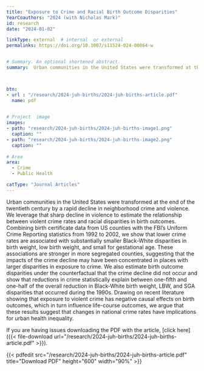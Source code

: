 ```yaml
---
title: "Exposure to Crime and Racial Birth Outcome Disparities"
YearCoauthors: "2024 (with Nicholas Mark)"
id: research
date: "2024-01-02"

linkType: external  # internal  or external
permalinks: https://doi.org/10.1007/s11524-024-00864-w


# Summary. An optional shortened abstract.
summary:  Urban communities in the United States were transformed at the end of the twentieth century by a rapid decline in neighborhood crime and violence. We leverage that sharp decline in violence to estimate the relationship between violent crime rates and racial disparities in birth outcomes. Combining birth certificate data from US counties with the FBI’s Uniform Crime Reporting statistics from 1992 to 2002, we show that lower crime rates are associated with substantially smaller Black-White disparities in birth weight, low birth weight, and small for gestational age. These associations are stronger in more segregated counties, suggesting that the impacts of the crime decline may have been concentrated in places with larger disparities in exposure to crime. We also estimate birth outcome disparities under the counterfactual that the crime decline did not occur and show that reductions in crime statistically explain between one-fifth and one-half of the overall reduction in Black-White birth weight, LBW, and SGA disparities that occurred during the 1990s. Drawing on recent literature showing that exposure to violent crime has negative causal effects on birth outcomes, which in turn influence life-course outcomes, we argue that these results suggest that changes in national crime rates have implications for urban health inequality.



btn:
- url : "/research/2024-juh-births/2024-juh-births-article.pdf" 
  name: pdf

  
# Project  image 
images:
- path: "research/2024-juh-births/2024-juh-births-image1.png"
  caption: ""
- path: "research/2024-juh-births/2024-juh-births-image2.png"
  caption: ""  
  
# Area
area: 
  - Crime
  - Public Health

catType: "Journal Articles"
---
```

Urban communities in the United States were transformed at the end of the twentieth century by a rapid decline in neighborhood crime and violence. We leverage that sharp decline in violence to estimate the relationship between violent crime rates and racial disparities in birth outcomes. Combining birth certificate data from US counties with the FBI’s Uniform Crime Reporting statistics from 1992 to 2002, we show that lower crime rates are associated with substantially smaller Black-White disparities in birth weight, low birth weight, and small for gestational age. These associations are stronger in more segregated counties, suggesting that the impacts of the crime decline may have been concentrated in places with larger disparities in exposure to crime. We also estimate birth outcome disparities under the counterfactual that the crime decline did not occur and show that reductions in crime statistically explain between one-fifth and one-half of the overall reduction in Black-White birth weight, LBW, and SGA disparities that occurred during the 1990s. Drawing on recent literature showing that exposure to violent crime has negative causal effects on birth outcomes, which in turn influence life-course outcomes, we argue that these results suggest that changes in national crime rates have implications for urban health inequality.



If you are having issues downloading the PDF with the article, [click here]({{< file-download url="/research/2024-juh-births/2024-juh-births-article.pdf" >}}).

{{< pdfedit src="/research/2024-juh-births/2024-juh-births-article.pdf" title="Download PDF" height="600" width="90%" >}}





